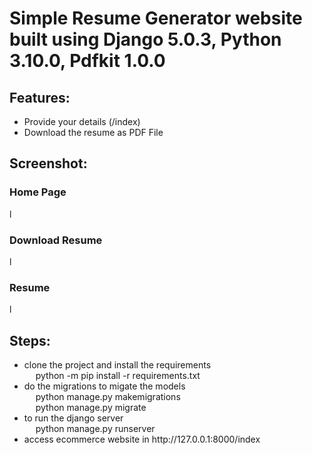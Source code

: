 

<h1>Simple Resume Generator website built using Django 5.0.3, Python 3.10.0, Pdfkit 1.0.0</h1>

<h2>Features: </h2>
   <ul>
    <li>Provide your details (/index)</li>
    <li>Download the resume as PDF File</li>
   </ul> 

<h2>Screenshot:</h2>

<h3>Home Page</h3>

l

<h3>Download Resume</h3>

l

<h3>Resume</h3>

l


<h2>Steps:</h2>
    <ul>
    <li>clone the project and install the requirements <br>
        &emsp; python -m pip install -r requirements.txt </li>
    <li>do the migrations to migate the models <br>
        &emsp; python manage.py makemigrations <br>
        &emsp; python manage.py migrate </li>
    <li>to run the django server <br>
        &emsp; python manage.py runserver </li>
    <li>access ecommerce website in  http://127.0.0.1:8000/index </li>
    </ul>






